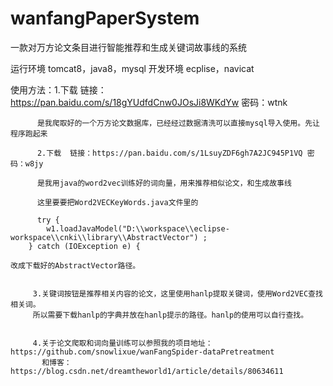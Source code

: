 # wanfangPaperSystem
一款对万方论文条目进行智能推荐和生成关键词故事线的系统

运行环境 tomcat8，java8，mysql 
开发环境 ecplise，navicat

使用方法：1.下载    链接：https://pan.baidu.com/s/18gYUdfdCnw0JOsJi8WKdYw 密码：wtnk 
         
          是我爬取好的一个万方论文数据库，已经经过数据清洗可以直接mysql导入使用。先让程序跑起来
          
          2.下载  链接：https://pan.baidu.com/s/1LsuyZDF6gh7A2JC945P1VQ 密码：w8jy
          
          是我用java的word2vec训练好的词向量，用来推荐相似论文，和生成故事线
          
          这里要要把Word2VECKeyWords.java文件里的
          
          try {
			w1.loadJavaModel("D:\\workspace\\eclipse-workspace\\cnki\\library\\AbstractVector") ;
		} catch (IOException e) {
    
    改成下载好的AbstractVector路径。
    
         
         3.关键词按钮是推荐相关内容的论文，这里使用hanlp提取关键词，使用Word2VEC查找相关词。
         所以需要下载hanlp的字典并放在hanlp提示的路径。hanlp的使用可以自行查找。
         
         
         4.关于论文爬取和词向量训练可以参照我的项目地址：https://github.com/snowlixue/wanFangSpider-dataPretreatment
           和博客：https://blog.csdn.net/dreamtheworld1/article/details/80634611
 
